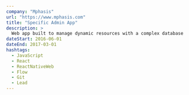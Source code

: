 ```yaml
---
company: "Mphasis"
url: "https://www.mphasis.com"
title: "Specific Admin App"
description: >
  Web app built to manage dynamic resources with a complex database
dateStart: 2016-06-01
dateEnd: 2017-03-01
hashtags:
  - JavaScript
  - React
  - ReactNativeWeb
  - Flow
  - Git
  - Lead
---
```

